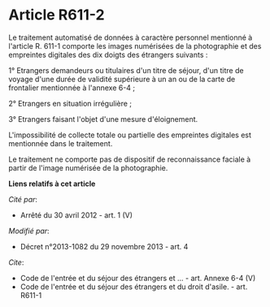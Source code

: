 # Article R611-2

Le traitement automatisé de données à caractère personnel mentionné à l'article R. 611-1 comporte les images numérisées de la
photographie et des empreintes digitales des dix doigts des étrangers suivants : 

1° Etrangers demandeurs ou titulaires d'un titre de séjour, d'un titre de voyage d'une durée de validité supérieure à un an
ou de la carte de frontalier mentionnée à l'annexe 6-4 ; 

2° Etrangers en situation irrégulière ; 

3° Etrangers faisant l'objet d'une mesure d'éloignement. 

L'impossibilité de collecte totale ou partielle des empreintes digitales est mentionnée dans le traitement. 

Le traitement ne comporte pas de dispositif de reconnaissance faciale à partir de l'image numérisée de la photographie.

**Liens relatifs à cet article**

_Cité par_:

  - Arrêté du 30 avril 2012 - art. 1 (V)

_Modifié par_:

  - Décret n°2013-1082 du 29 novembre 2013 - art. 4

_Cite_:

  - Code de l'entrée et du séjour des étrangers et ... - art. Annexe 6-4 (V)
  - Code de l'entrée et du séjour des étrangers et du droit d'asile. - art. R611-1
